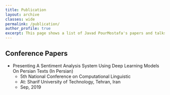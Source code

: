 ```yaml
---
title: Publication
layout: archive
classes: wide
permalink: /publication/
author_profile: true
excerpt: This page shows a list of Javad PourMostafa's papers and talks.
---
```

## Conference Papers
*   Presenting A Sentiment Analysis System Using Deep Learning Models On Persian Texts (In Persian)
    *   5th National Conference on Computational Linguistic 
    *   At: Sharif University of Technology, Tehran, Iran
    *   Sep, 2019
